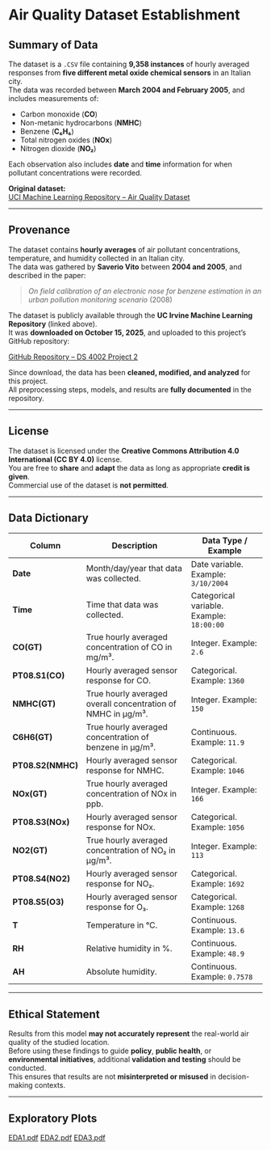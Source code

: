 # Air Quality Dataset Establishment

## Summary of Data

The dataset is a `.CSV` file containing **9,358 instances** of hourly averaged responses from **five different metal oxide chemical sensors** in an Italian city.  
The data was recorded between **March 2004 and February 2005**, and includes measurements of:

- Carbon monoxide (**CO**)  
- Non-metanic hydrocarbons (**NMHC**)  
- Benzene (**C₆H₆**)  
- Total nitrogen oxides (**NOx**)  
- Nitrogen dioxide (**NO₂**)  

Each observation also includes **date** and **time** information for when pollutant concentrations were recorded.  

**Original dataset:**  
[UCI Machine Learning Repository – Air Quality Dataset](https://archive.ics.uci.edu/dataset/360/air+quality)

---

## Provenance

The dataset contains **hourly averages** of air pollutant concentrations, temperature, and humidity collected in an Italian city.  
The data was gathered by **Saverio Vito** between **2004 and 2005**, and described in the paper:

> *On field calibration of an electronic nose for benzene estimation in an urban pollution monitoring scenario* (2008)

The dataset is publicly available through the **UC Irvine Machine Learning Repository** (linked above).  
It was **downloaded on October 15, 2025**, and uploaded to this project’s GitHub repository:

[GitHub Repository – DS 4002 Project 2](https://github.com/Seanhru/project2)

Since download, the data has been **cleaned, modified, and analyzed** for this project.  
All preprocessing steps, models, and results are **fully documented** in the repository.

---

## License

The dataset is licensed under the **Creative Commons Attribution 4.0 International (CC BY 4.0)** license.  
You are free to **share** and **adapt** the data as long as appropriate **credit is given**.  
Commercial use of the dataset is **not permitted**.

---

## Data Dictionary

| **Column** | **Description** | **Data Type / Example** |
|-------------|----------------|-------------------------|
| **Date** | Month/day/year that data was collected. | Date variable. Example: `3/10/2004` |
| **Time** | Time that data was collected. | Categorical variable. Example: `18:00:00` |
| **CO(GT)** | True hourly averaged concentration of CO in mg/m³. | Integer. Example: `2.6` |
| **PT08.S1(CO)** | Hourly averaged sensor response for CO. | Categorical. Example: `1360` |
| **NMHC(GT)** | True hourly averaged overall concentration of NMHC in µg/m³. | Integer. Example: `150` |
| **C6H6(GT)** | True hourly averaged concentration of benzene in µg/m³. | Continuous. Example: `11.9` |
| **PT08.S2(NMHC)** | Hourly averaged sensor response for NMHC. | Categorical. Example: `1046` |
| **NOx(GT)** | True hourly averaged concentration of NOx in ppb. | Integer. Example: `166` |
| **PT08.S3(NOx)** | Hourly averaged sensor response for NOx. | Categorical. Example: `1056` |
| **NO2(GT)** | True hourly averaged concentration of NO₂ in µg/m³. | Integer. Example: `113` |
| **PT08.S4(NO2)** | Hourly averaged sensor response for NO₂. | Categorical. Example: `1692` |
| **PT08.S5(O3)** | Hourly averaged sensor response for O₃. | Categorical. Example: `1268` |
| **T** | Temperature in °C. | Continuous. Example: `13.6` |
| **RH** | Relative humidity in %. | Continuous. Example: `48.9` |
| **AH** | Absolute humidity. | Continuous. Example: `0.7578` |

---

## Ethical Statement

Results from this model **may not accurately represent** the real-world air quality of the studied location.  
Before using these findings to guide **policy**, **public health**, or **environmental initiatives**, additional **validation and testing** should be conducted.  
This ensures that results are not **misinterpreted or misused** in decision-making contexts.

---

## Exploratory Plots
[EDA1.pdf](https://github.com/user-attachments/files/23126729/EDA1.pdf)
[EDA2.pdf](https://github.com/user-attachments/files/23126731/EDA2.pdf)
[EDA3.pdf](https://github.com/user-attachments/files/23126733/EDA3.pdf)

